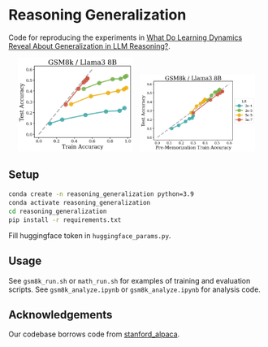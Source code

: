 # Reasoning Generalization

Code for reproducing the experiments in [What Do Learning Dynamics Reveal About Generalization in LLM Reasoning?](http://katiekang.com/pdfs/reasoning_generalization.pdf). 

<p align="center"> <img src="figures/teaser1_3.png" alt="Figure 1" width="45%" style="margin-right: 10px;"/> <img src="figures/teaser2_3.png" alt="Figure 2" width="45%"/> </p>


## Setup

```bash
conda create -n reasoning_generalization python=3.9
conda activate reasoning_generalization
cd reasoning_generalization
pip install -r requirements.txt
```

Fill huggingface token in `huggingface_params.py`.

## Usage

See `gsm8k_run.sh` or `math_run.sh` for examples of training and evaluation scripts. 
See `gsm8k_analyze.ipynb` or `gsm8k_analyze.ipynb` for analysis code.

## Acknowledgements

Our codebase borrows code from [stanford_alpaca](https://github.com/tatsu-lab/stanford_alpaca). 